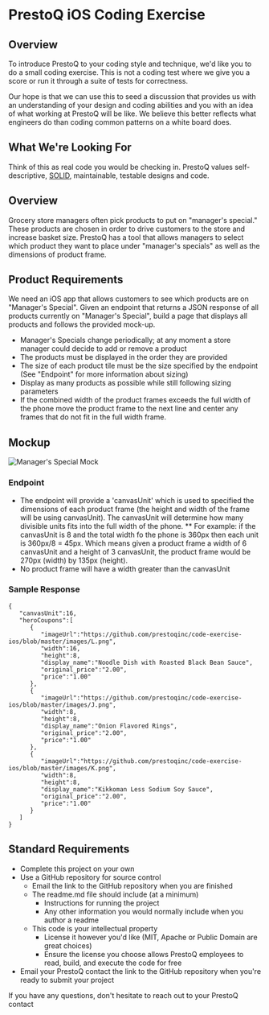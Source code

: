 # PrestoQ iOS Coding Exercise

## Overview

To introduce PrestoQ to your coding style and technique, we'd like you to do a small coding exercise. This is not a coding test where we give you a score or run it through a suite of tests for correctness.

Our hope is that we can use this to seed a discussion that provides us with an understanding of your design and coding abilities and you with an idea of what working at PrestoQ will be like. We believe this better reflects what engineers do than coding common patterns on a white board does.

## What We're Looking For

Think of this as real code you would be checking in. PrestoQ values self-descriptive, [SOLID](https://en.wikipedia.org/wiki/SOLID), maintainable, testable designs and code.

## Overview
Grocery store managers often pick products to put on "manager's special." These products are chosen in order to drive customers to the store and increase basket size. PrestoQ has a tool that allows managers to select which product they want to place under "manager's specials" as well as the dimensions of product frame.

## Product Requirements
We need an iOS app that allows customers to see which products are on "Manager's Special". Given an endpoint that returns a JSON response of all products currently on "Manager's Special", build a page that displays all products and follows the provided mock-up.

* Manager's Specials change periodically; at any moment a store manager could decide to add or remove a product
* The products must be displayed in the order they are provided
* The size of each product tile must be the size specified by the endpoint (See "Endpoint" for more information about sizing)
* Display as many products as possible while still following sizing parameters
* If the combined width of the product frames exceeds the full width of the phone move the product frame to the next line and center any frames that do not fit in the full width frame.

## Mockup
![Manager's Special Mock](https://github.com/prestoqinc/code-exercise-ios/blob/master/managerSpecials.png "Manager's Special Mock")

### Endpoint
* The endpoint will provide a 'canvasUnit' which is used to specified the dimensions of each product frame (the height and width of the frame will be using canvasUnit). The canvasUnit will determine how many divisible units fits into the full width of the phone. 
** For example: if the canvasUnit is 8 and the total width fo the phone is 360px then each unit is 360px/8 = 45px. Which means given a product frame a width of 6 canvasUnit and a height of 3 canvasUnit, the product frame would be 270px (width) by 135px (height).
* No product frame will have a width greater than the canvasUnit

### Sample Response
```
{  
   "canvasUnit":16,
   "heroCoupons":[  
      {  
         "imageUrl":"https://github.com/prestoqinc/code-exercise-ios/blob/master/images/L.png",
         "width":16,
         "height":8,
         "display_name":"Noodle Dish with Roasted Black Bean Sauce",
         "original_price":"2.00",
         "price":"1.00"
      },
      {  
         "imageUrl":"https://github.com/prestoqinc/code-exercise-ios/blob/master/images/J.png",
         "width":8,
         "height":8,
         "display_name":"Onion Flavored Rings",
         "original_price":"2.00",
         "price":"1.00"
      },
      {  
         "imageUrl":"https://github.com/prestoqinc/code-exercise-ios/blob/master/images/K.png",
         "width":8,
         "height":8,
         "display_name":"Kikkoman Less Sodium Soy Sauce",
         "original_price":"2.00",
         "price":"1.00"
      }
   ]
}
```


## Standard Requirements
* Complete this project on your own
* Use a GitHub repository for source control
  * Email the link to the GitHub repository when you are finished
  * The readme.md file should include (at a minimum)
    * Instructions for running the project
    * Any other information you would normally include when you author a readme
  * This code is your intellectual property
    * License it however you'd like (MIT, Apache or Public Domain are great choices)
    * Ensure the license you choose allows PrestoQ employees to read, build, and execute the code for free
* Email your PrestoQ contact the link to the GitHub repository when you're ready to submit your project

If you have any questions, don't hesitate to reach out to your PrestoQ contact


